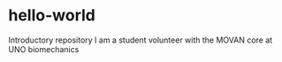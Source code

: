 # hello-world
Introductory repository
I am a student volunteer with the MOVAN core at UNO biomechanics
